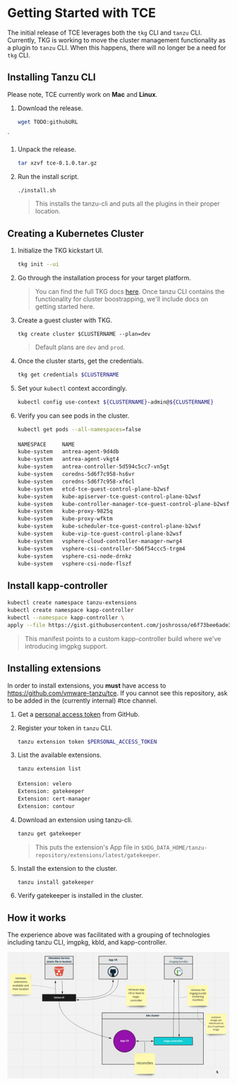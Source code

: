 # Getting Started with TCE

The initial release of TCE leverages both the `tkg` CLI and `tanzu` CLI.
Currently, TKG is working to move the cluster management functionality as a
plugin to `tanzu` CLI. When this happens, there will no longer be a need for
`tkg` CLI.

## Installing Tanzu CLI

Please note, TCE currently work on **Mac** and **Linux**.

1. Download the release.

    ```sh
    wget TODO:githubURL
    ```
`
1. Unpack the release.

    ```sh
    tar xzvf tce-0.1.0.tar.gz
    ```

1. Run the install script.

    ```sh
    ./install.sh
    ```

    > This installs the tanzu-cli and puts all the plugins in their proper
    location.

## Creating a Kubernetes Cluster

1. Initialize the TKG kickstart UI.

    ```sh
    tkg init --ui
    ```

1. Go through the installation process for your target platform.

    > You can find the full TKG docs
      [here](https://docs.vmware.com/en/VMware-Tanzu-Kubernetes-Grid/1.2/vmware-tanzu-kubernetes-grid-12/GUID-mgmt-clusters-deploy-management-clusters.html).
      Once tanzu CLI contains the functionality for cluster boostrapping, we'll
      include docs on getting started here.

1. Create a guest cluster with TKG.

    ```
    tkg create cluster $CLUSTERNAME --plan=dev
    ```

    > Default plans are `dev` and `prod`.

1. Once the cluster starts, get the credentials.

    ```sh
    tkg get credentials $CLUSTERNAME
    ```

1. Set your `kubectl` context accordingly.

    ```sh
    kubectl config use-context ${CLUSTERNAME}-admin@${CLUSTERNAME}
    ```

1. Verify you can see pods in the cluster.

    ```sh
    kubectl get pods --all-namespaces=false

    NAMESPACE     NAME                                                    READY   STATUS    RESTARTS   AGE
    kube-system   antrea-agent-9d4db                                      2/2     Running   0          3m42s
    kube-system   antrea-agent-vkgt4                                      2/2     Running   1          5m48s
    kube-system   antrea-controller-5d594c5cc7-vn5gt                      1/1     Running   0          5m49s
    kube-system   coredns-5d6f7c958-hs6vr                                 1/1     Running   0          5m49s
    kube-system   coredns-5d6f7c958-xf6cl                                 1/1     Running   0          5m49s
    kube-system   etcd-tce-guest-control-plane-b2wsf                      1/1     Running   0          5m56s
    kube-system   kube-apiserver-tce-guest-control-plane-b2wsf            1/1     Running   0          5m56s
    kube-system   kube-controller-manager-tce-guest-control-plane-b2wsf   1/1     Running   0          5m56s
    kube-system   kube-proxy-9825q                                        1/1     Running   0          5m48s
    kube-system   kube-proxy-wfktm                                        1/1     Running   0          3m42s
    kube-system   kube-scheduler-tce-guest-control-plane-b2wsf            1/1     Running   0          5m56s
    kube-system   kube-vip-tce-guest-control-plane-b2wsf                  1/1     Running   0          5m56s
    kube-system   vsphere-cloud-controller-manager-nwrg4                  1/1     Running   2          5m48s
    kube-system   vsphere-csi-controller-5b6f54ccc5-trgm4                 5/5     Running   0          5m49s
    kube-system   vsphere-csi-node-drnkz                                  3/3     Running   0          5m48s
    kube-system   vsphere-csi-node-flszf                                  3/3     Running   0          3m42s
    ```

## Install kapp-controller

```sh
kubectl create namespace tanzu-extensions
kubectl create namespace kapp-controller
kubectl --namespace kapp-controller \
apply --file https://gist.githubusercontent.com/joshrosso/e6f73bee6ade35b1be5280be4b6cb1de/raw/b9f8570531857b75a90c1e961d0d134df13adcf1/kapp-controller-build.yaml
```

> This manifest points to a custom kapp-controller build where we've introducing
  imgpkg support.

## Installing extensions

In order to install extensions, you **must** have access to
https://github.com/vmware-tanzu/tce. If you cannot see this repository, ask to
be added in the (currently internal) #tce channel.

1. Get a [personal access
   token](https://docs.github.com/en/github/authenticating-to-github/creating-a-personal-access-token)
   from GitHub.

1. Register your token in `tanzu` CLI.

    ```sh
    tanzu extension token $PERSONAL_ACCESS_TOKEN
    ```

1. List the available extensions.

    ```sh
    tanzu extension list

    Extension: velero
    Extension: gatekeeper
    Extension: cert-manager
    Extension: contour
    ```

1. Download an extension using tanzu-cli.

    ```sh
    tanzu get gatekeeper
    ```

    > This puts the extension's App file in
    `$XDG_DATA_HOME/tanzu-repository/extensions/latest/gatekeeper`.

1. Install the extension to the cluster.

    ```sh
    tanzu install gatekeeper
    ```

1. Verify gatekeeper is installed in the cluster.

## How it works

The experience above was facilitated with a grouping of technologies including
tanzu CLI, imgpkg, kbld, and kapp-controller.

![january-tce-flow.png](./images/january-tce-flow.png)



